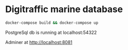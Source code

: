 # Digitraffic marine database

````bash
docker-compose build && docker-compose up
````

PostgreSql db is running at localhost:54322

Adminer at [http://localhost:8081](http://localhost:8081)